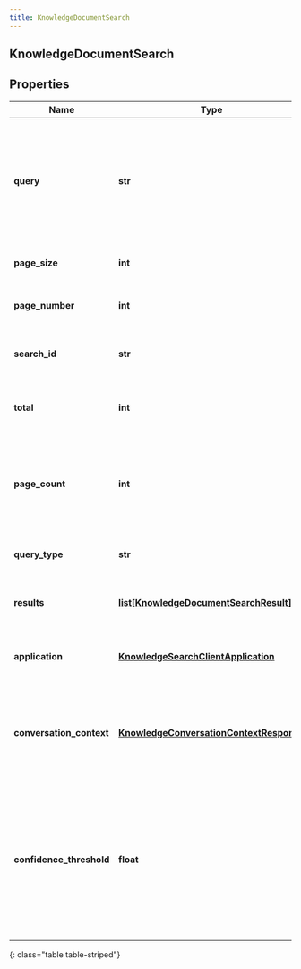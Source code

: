 ```yaml
---
title: KnowledgeDocumentSearch
---
```

## KnowledgeDocumentSearch

## Properties

|Name | Type | Description | Notes|
|------------ | ------------- | ------------- | -------------|
| **query** | **str** | Query to search content in the knowledge base. Maximum of 30 records per query can be fetched. | |
| **page_size** | **int** | Page size of the returned results. | [optional] |
| **page_number** | **int** | Page number of the returned results. | [optional] |
| **search_id** | **str** | The globally unique identifier for the search. | [optional] |
| **total** | **int** | The total number of documents matching the query. | [optional] |
| **page_count** | **int** | Number of pages returned in the result calculated according to the pageSize and the total | [optional] |
| **query_type** | **str** | The type of the query that initiates the search. | [optional] |
| **results** | [**list[KnowledgeDocumentSearchResult]**](KnowledgeDocumentSearchResult.html) | Documents matching the search query. | [optional] |
| **application** | [**KnowledgeSearchClientApplication**](KnowledgeSearchClientApplication.html) | The client application details from which search happened. | [optional] |
| **conversation_context** | [**KnowledgeConversationContextResponse**](KnowledgeConversationContextResponse.html) | Conversation context information if the search is initiated in the context of a conversation. | [optional] |
| **confidence_threshold** | **float** | The confidence threshold for the search results. If applied, the returned results will have an equal or higher confidence than the threshold. | [optional] |
{: class="table table-striped"}


